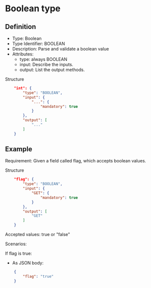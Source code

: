# Boolean type

## Definition
* Type: Boolean
* Type Identifier: BOOLEAN
* Description: Parse and validate a boolean value
* Attributes:
  * type: always BOOLEAN
  * input: Describe the inputs.
  * output: List the output methods.

Structure
```json
	"int": {
		"type": "BOOLEAN",
		"input": {
			"...": {
				"mandatory": true
			}
		},
		"output": [
			"..."
		]
	}
```

## Example

Requirement: Given a field called flag, which accepts boolean values.

Structure
```json
	"flag": {
		"type": "BOOLEAN",
		"input": {
			"GET": {
				"mandatory": true
			}
		},
		"output": [
			"GET"
		]
	}
```

Accepted values: true or "false"

Scenarios:

If flag is true:
* As JSON body:
```json
	{
		"flag": "true"
	}
```
